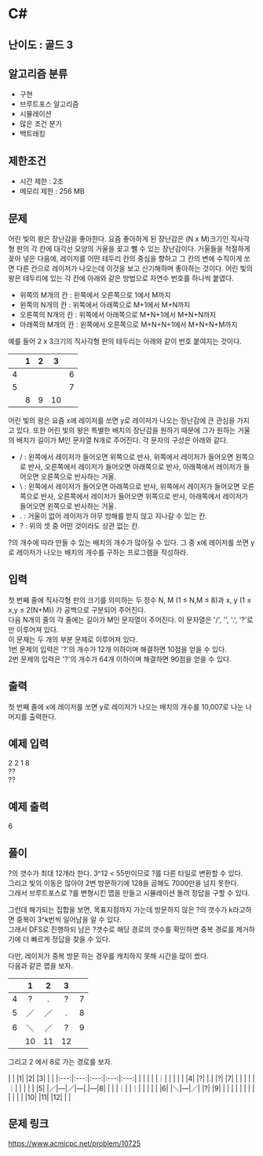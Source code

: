 # C#

## 난이도 : 골드 3

## 알고리즘 분류
  - 구현
  - 브루트포스 알고리즘
  - 시뮬레이션
  - 많은 조건 분기
  - 백트래킹

## 제한조건
  - 시간 제한 : 2초
  - 메모리 제한 : 256 MB

## 문제
어린 빛의 왕은 장난감을 좋아한다. 요즘 좋아하게 된 장난감은 (N x M)크기인 직사각형 판의 각 칸에 대각선 모양의 거울을 꽂고 뺄 수 있는 장난감이다. 거울들을 적절하게 꽂아 넣은 다음에, 레이저를 어떤 테두리 칸의 중심을 향하고 그 칸의 변에 수직이게 쏘면 다른 칸으로 레이저가 나오는데 이것을 보고 신기해하며 좋아하는 것이다. 어린 빛의 왕은 테두리에 있는 각 칸에 아래와 같은 방법으로 자연수 번호를 하나씩 붙였다.<br/>

  - 위쪽의 M개의 칸 : 왼쪽에서 오른쪽으로 1에서 M까지
  - 왼쪽의 N개의 칸 : 위쪽에서 아래쪽으로 M+1에서 M+N까지
  - 오른쪽의 N개의 칸 : 위쪽에서 아래쪽으로 M+N+1에서 M+N+N까지
  - 아래쪽의 M개의 칸 : 왼쪽에서 오른쪽으로 M+N+N+1에서 M+N+N+M까지

예를 들어 2 x 3크기의 직사각형 판의 테두리는 아래와 같이 번호 붙여지는 것이다.

| |1|2|3| |
|:---:|:---:|:---:|:---:|:---:|
|4| | | |6|
|5| | | |7|
| |8|9|10| |

어린 빛의 왕은 요즘 x에 레이저를 쏘면 y로 레이저가 나오는 장난감에 큰 관심을 가지고 있다. 또한 어린 빛의 왕은 특별한 배치의 장난감을 원하기 때문에 그가 원하는 거울의 배치가 길이가 M인 문자열 N개로 주어진다. 각 문자의 구성은 아래와 같다.<br/>

  - / : 왼쪽에서 레이저가 들어오면 위쪽으로 반사, 위쪽에서 레이저가 들어오면 왼쪽으로 반사, 오른쪽에서 레이저가 들어오면 아래쪽으로 반사, 아래쪽에서 레이저가 들어오면 오른쪽으로 반사하는 거울.
  - \\ : 왼쪽에서 레이저가 들어오면 아래쪽으로 반사, 위쪽에서 레이저가 들어오면 오른쪽으로 반사, 오른쪽에서 레이저가 들어오면 위쪽으로 반사, 아래쪽에서 레이저가 들어오면 왼쪽으로 반사하는 거울.
  - . : 거울이 없어 레이저가 아무 방해를 받지 않고 지나갈 수 있는 칸.
  - ? : 위의 셋 중 어떤 것이라도 상관 없는 칸.

?의 개수에 따라 만들 수 있는 배치의 개수가 많아질 수 있다. 그 중 x에 레이저를 쏘면 y로 레이저가 나오는 배치의 개수를 구하는 프로그램을 작성하라.<br/>


## 입력
첫 번째 줄에 직사각형 판의 크기를 의미하는 두 정수 N, M (1 ≤ N,M ≤ 8)과 x, y (1 ≤ x,y ≤ 2(N+M)) 가 공백으로 구분되어 주어진다.<br/>
다음 N개의 줄의 각 줄에는 길이가 M인 문자열이 주어진다. 이 문자열은 '/', '\', '.', '?'로만 이루어져 있다.<br/>
이 문제는 두 개의 부분 문제로 이루어져 있다.<br/>
1번 문제의 입력은 '?'의 개수가 12개 이하이며 해결하면 10점을 얻을 수 있다.<br/>
2번 문제의 입력은  '?'의 개수가 64개 이하이며 해결하면 90점을 얻을 수 있다.<br/>


## 출력
첫 번째 줄에 x에 레이저를 쏘면 y로 레이저가 나오는 배치의 개수를 10,007로 나눈 나머지를 출력한다.<br/>


## 예제 입력
2 2 1 8<br/>
??<br/>
??<br/>

## 예제 출력
6<br/>


## 풀이
?의 갯수가 최대 12개라 한다. 3^12 < 55만이므로 ?를 다른 타일로 변환할 수 있다.<br/>
그리고 빛의 이동은 많아야 2번 방문하기에 128을 곱해도 7000만을 넘지 못한다.<br/>
그래서 브루트포스로 ?를 변형시킨 맵을 만들고 시뮬레이션 돌려 정답을 구할 수 있다.<br/>


그런데 해가되는 집합을 보면, 목표지점까지 가는데 방문하지 않은 ?의 갯수가 k라고하면 중복이 3^k번씩 일어남을 알 수 있다.<br/>
그래서 DFS로 진행하되 남은 ?갯수로 해당 경로의 갯수를 확인하면 중복 경로를 제거하기에 더 빠르게 정답을 찾을 수 있다.<br/>


다만, 레이저가 중복 방문 하는 경우를 캐치하지 못해 시간을 많이 썼다.<br/>
다음과 같은 맵을 보자.<br/>

| |1|2|3| |
|:---:|:---:|:---:|:---:|:---:|
|4|?|.|?|7|
|5|／|／|.|8|
|6|＼|／|?|9|
| |10|11|12| |

그리고 2 에서 8로 가는 경로를 보자.<br/>

| | |1| |2| |3| | |
|:---:|:---:|:---:|:---:|:---:|
| | | | |｜| | | | |
|4| |?| |.| |?| |7|
| | | | |｜| | | | |
|5| |／|―|／|―|.|―|8|
| | |｜| |｜| | | | |
|6| |＼|―|／| |?| |9|
| | | | | | | | | |
| | |10| |11| |12| | |


## 문제 링크
https://www.acmicpc.net/problem/10725